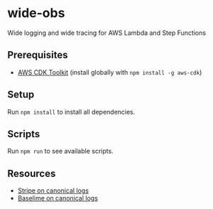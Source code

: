 # wide-obs

Wide logging and wide tracing for AWS Lambda and Step Functions

## Prerequisites

- [AWS CDK Toolkit](https://docs.aws.amazon.com/cdk/v2/guide/cli.html) (install globally with `npm install -g aws-cdk`)

## Setup

Run `npm install` to install all dependencies.

## Scripts

Run `npm run` to see available scripts.

## Resources

- [Stripe on canonical logs](https://stripe.com/blog/canonical-log-lines)
- [Baselime on canonical logs](https://baselime.io/blog/canonical-log-lines)
